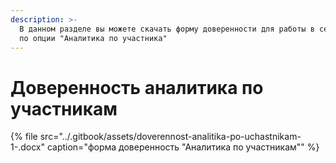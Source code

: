 ```yaml
---
description: >-
  В данном разделе вы можете скачать форму доверенности для работы в секторе КЗ
  по опции "Аналитика по участника"
---
```


# Доверенность аналитика по участникам

{% file src="../.gitbook/assets/doverennost-analitika-po-uchastnikam-1-.docx" caption="форма доверенность \"Аналитика по участникам\"" %}



